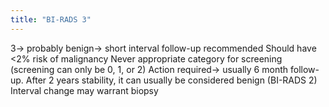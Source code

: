 ```yaml
---
title: "BI-RADS 3"
---
```

3&#8594; probably benign&#8594; short interval follow-up recommended
Should have &lt;2% risk of malignancy
Never appropriate category for screening (screening can only be 0, 1, or 2)
Action required&#8594; usually 6 month follow-up. After 2 years stability, it can usually be considered benign (BI-RADS 2)
Interval change may warrant biopsy

